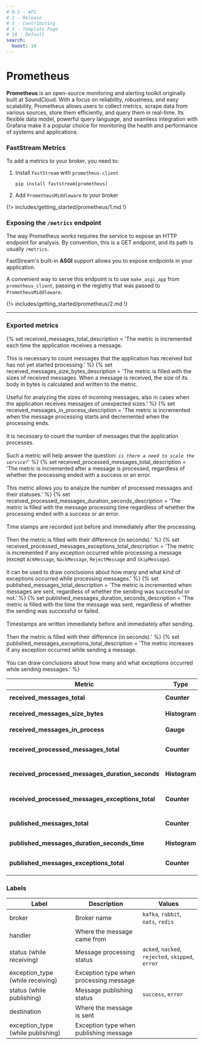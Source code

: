 ```yaml
---
# 0.5 - API
# 2 - Release
# 3 - Contributing
# 5 - Template Page
# 10 - Default
search:
  boost: 10
---
```


# Prometheus

**Prometheus** is an open-source monitoring and alerting toolkit originally built at SoundCloud.
With a focus on reliability, robustness, and easy scalability, Prometheus allows users to collect metrics,
scrape data from various sources, store them efficiently, and query them in real-time. Its flexible data model,
powerful query language, and seamless integration with Grafana make it a popular choice for monitoring the health
and performance of systems and applications.

### FastStream Metrics

To add a metrics to your broker, you need to:

1. Install `FastStream` with `prometheus-client`

    ```shell
    pip install faststream[prometheus]
    ```

2. Add `PrometheusMiddleware` to your broker

{!> includes/getting_started/prometheus/1.md !}

### Exposing the `/metrics` endpoint
The way Prometheus works requires the service to expose an HTTP endpoint for analysis.
By convention, this is a GET endpoint, and its path is usually `/metrics`.

FastStream's built-in **ASGI** support allows you to expose endpoints in your application.

A convenient way to serve this endpoint is to use `make_asgi_app` from `prometheus_client`,
passing in the registry that was passed to `PrometheusMiddleware`.

{!> includes/getting_started/prometheus/2.md !}

---

### Exported metrics

{% set received_messages_total_description = 'The metric is incremented each time the application receives a message.<br/><br/>This is necessary to count messages that the application has received but has not yet started processing.' %}
{% set received_messages_size_bytes_description = 'The metric is filled with the sizes of received messages. When a message is received, the size of its body in bytes is calculated and written to the metric.<br/><br/>Useful for analyzing the sizes of incoming messages, also in cases when the application receives messages of unexpected sizes.' %}
{% set received_messages_in_process_description = 'The metric is incremented when the message processing starts and decremented when the processing ends.<br/><br/>It is necessary to count the number of messages that the application processes.<br/><br/>Such a metric will help answer the question: _`is there a need to scale the service?`_' %}
{% set received_processed_messages_total_description = 'The metric is incremented after a message is processed, regardless of whether the processing ended with a success or an error.<br/><br/>This metric allows you to analyze the number of processed messages and their statuses.' %}
{% set received_processed_messages_duration_seconds_description = 'The metric is filled with the message processing time regardless of whether the processing ended with a success or an error.<br/><br/>Time stamps are recorded just before and immediately after the processing.<br/><br/>Then the metric is filled with their difference (in seconds).' %}
{% set received_processed_messages_exceptions_total_description = 'The metric is incremented if any exception occurred while processing a message (except `AckMessage`, `NackMessage`, `RejectMessage` and `SkipMessage`).<br/><br/>It can be used to draw conclusions about how many and what kind of exceptions occurred while processing messages.' %}
{% set published_messages_total_description = 'The metric is incremented when messages are sent, regardless of whether the sending was successful or not.' %}
{% set published_messages_duration_seconds_description = 'The metric is filled with the time the message was sent, regardless of whether the sending was successful or failed.<br/><br/>Timestamps are written immediately before and immediately after sending.<br/><br/>Then the metric is filled with their difference (in seconds).' %}
{% set published_messages_exceptions_total_description = 'The metric increases if any exception occurred while sending a message.<br/><br/>You can draw conclusions about how many and what exceptions occurred while sending messages.' %}


| Metric                                           | Type          | Description                                                    | Labels                                    |
|--------------------------------------------------|---------------|----------------------------------------------------------------|-------------------------------------------|
| **received_messages_total**                      | **Counter**   | {{ received_messages_total_description }}                      | `broker`, `handler`                       |
| **received_messages_size_bytes**                 | **Histogram** | {{ received_messages_size_bytes_description }}                 | `broker`, `handler`                       |
| **received_messages_in_process**                 | **Gauge**     | {{ received_messages_in_process_description }}                 | `broker`, `handler`                       |
| **received_processed_messages_total**            | **Counter**   | {{ received_processed_messages_total_description }}            | `broker`, `handler`, `status`             |
| **received_processed_messages_duration_seconds** | **Histogram** | {{ received_processed_messages_duration_seconds_description }} | `broker`, `handler`                       |
| **received_processed_messages_exceptions_total** | **Counter**   | {{ received_processed_messages_exceptions_total_description }} | `broker`, `handler`, `exception_type`     |
| **published_messages_total**                     | **Counter**   | {{ published_messages_total_description }}                     | `broker`, `destination`, `status`         |
| **published_messages_duration_seconds_time**     | **Histogram** | {{ published_messages_duration_seconds_description }}          | `broker`, `destination`                   |
| **published_messages_exceptions_total**          | **Counter**   | {{ published_messages_exceptions_total_description }}          | `broker`, `destination`, `exception_type` |

### Labels

| Label                             | Description                            | Values                                            |
|-----------------------------------|----------------------------------------|---------------------------------------------------|
| broker                            | Broker name                            | `kafka`, `rabbit`, `nats`, `redis`                |
| handler                           | Where the message came from            |                                                   |
| status (while receiving)          | Message processing status              | `acked`, `nacked`, `rejected`, `skipped`, `error` |
| exception_type (while receiving)  | Exception type when processing message |                                                   |
| status (while publishing)         | Message publishing status              | `success`, `error`                                |
| destination                       | Where the message is sent              |                                                   |
| exception_type (while publishing) | Exception type when publishing message |                                                   |
